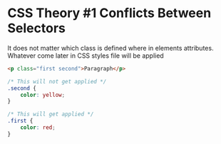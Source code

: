 # CSS Theory #1 Conflicts Between Selectors

It does not matter which class is defined where in elements attributes. Whatever come later in CSS styles file will be applied

```html
<p class="first second">Paragraph</p>
```

```css
/* This will not get applied */
.second {
	color: yellow;
}

/* This will get applied */
.first {
	color: red;
}
```
